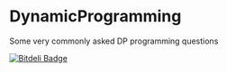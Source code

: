 DynamicProgramming
==================

Some very commonly asked DP programming questions


[![Bitdeli Badge](https://d2weczhvl823v0.cloudfront.net/vishalshar/dynamicprogramming/trend.png)](https://bitdeli.com/free "Bitdeli Badge")

